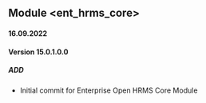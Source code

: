 ## Module <ent_hrms_core>

#### 16.09.2022
#### Version 15.0.1.0.0
##### ADD
- Initial commit for Enterprise Open HRMS Core Module
